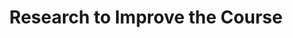 ---
title: Research to Improve the Course
nav_order: 11
parent: Syllabus
is_anchor_child: true
anchor_url: research-to-improve-the-course
---